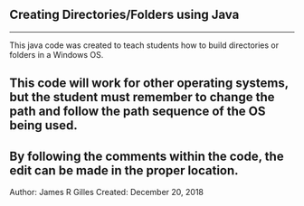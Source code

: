 ## Creating Directories/Folders using Java
---
This java code was created to teach students how to build directories or folders in a Windows OS.

This code will work for other operating systems,
but the student must remember to change the path
and follow the path sequence of the OS being used.
---
By following the comments within the code, the edit
can be made in the proper location.
---
Author: James R Gilles
Created: December 20, 2018


